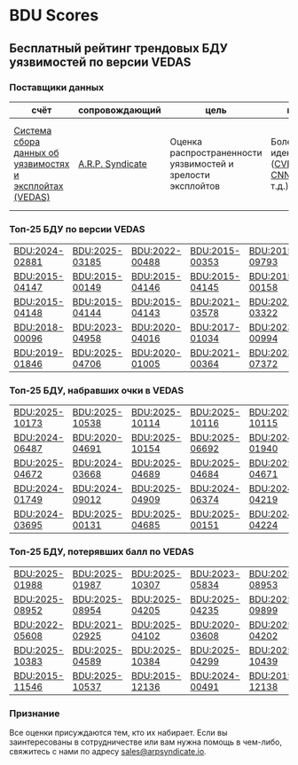 
# BDU Scores
## Бесплатный рейтинг трендовых БДУ уязвимостей по версии VEDAS

### Поставщики данных
| счёт | cопровождающий | цель | покрытие | определение | частота |
| ----- | ---------- | ------- | -------- | ----------- | --------- |
| [Система сбора данных об уязвимостях и эксплойтах (VEDAS)](https://vedas.arpsyndicate.io) | [A.R.P. Syndicate](https://www.arpsyndicate.io) | Оценка распространенности уязвимостей и зрелости эксплойтов | Более 150 идентификаторов ([CVE](https://github.com/ARPSyndicate/cve-scores), [EUVD](https://github.com/ARPSyndicate/euvd-scores), [CNNVD](https://github.com/ARPSyndicate/cnnvd-scores), [BDU](https://github.com/ARPSyndicate/bdu-scores) и т.д.) | Аналитические данные с открытым исходным кодом (OSINT), полученные от [Exploit Observer](https://www.exploit.observer) | 12-16 часов |



<h3>Топ-25 БДУ по версии VEDAS</h3>

<table>
  <tr>
    <td><a href='https://vedas.arpsyndicate.io/?vuln=BDU:2024-02881'>BDU:2024-02881</a></td>
    <td><a href='https://vedas.arpsyndicate.io/?vuln=BDU:2025-03185'>BDU:2025-03185</a></td>
    <td><a href='https://vedas.arpsyndicate.io/?vuln=BDU:2022-00488'>BDU:2022-00488</a></td>
    <td><a href='https://vedas.arpsyndicate.io/?vuln=BDU:2015-00353'>BDU:2015-00353</a></td>
    <td><a href='https://vedas.arpsyndicate.io/?vuln=BDU:2015-09793'>BDU:2015-09793</a></td>
  </tr>
  <tr>
    <td><a href='https://vedas.arpsyndicate.io/?vuln=BDU:2015-04147'>BDU:2015-04147</a></td>
    <td><a href='https://vedas.arpsyndicate.io/?vuln=BDU:2015-00149'>BDU:2015-00149</a></td>
    <td><a href='https://vedas.arpsyndicate.io/?vuln=BDU:2015-04146'>BDU:2015-04146</a></td>
    <td><a href='https://vedas.arpsyndicate.io/?vuln=BDU:2015-04145'>BDU:2015-04145</a></td>
    <td><a href='https://vedas.arpsyndicate.io/?vuln=BDU:2015-00158'>BDU:2015-00158</a></td>
  </tr>
  <tr>
    <td><a href='https://vedas.arpsyndicate.io/?vuln=BDU:2015-04148'>BDU:2015-04148</a></td>
    <td><a href='https://vedas.arpsyndicate.io/?vuln=BDU:2015-04144'>BDU:2015-04144</a></td>
    <td><a href='https://vedas.arpsyndicate.io/?vuln=BDU:2015-04143'>BDU:2015-04143</a></td>
    <td><a href='https://vedas.arpsyndicate.io/?vuln=BDU:2021-03578'>BDU:2021-03578</a></td>
    <td><a href='https://vedas.arpsyndicate.io/?vuln=BDU:2021-03322'>BDU:2021-03322</a></td>
  </tr>
  <tr>
    <td><a href='https://vedas.arpsyndicate.io/?vuln=BDU:2018-00096'>BDU:2018-00096</a></td>
    <td><a href='https://vedas.arpsyndicate.io/?vuln=BDU:2023-04958'>BDU:2023-04958</a></td>
    <td><a href='https://vedas.arpsyndicate.io/?vuln=BDU:2020-04016'>BDU:2020-04016</a></td>
    <td><a href='https://vedas.arpsyndicate.io/?vuln=BDU:2017-01034'>BDU:2017-01034</a></td>
    <td><a href='https://vedas.arpsyndicate.io/?vuln=BDU:2023-00994'>BDU:2023-00994</a></td>
  </tr>
  <tr>
    <td><a href='https://vedas.arpsyndicate.io/?vuln=BDU:2019-01846'>BDU:2019-01846</a></td>
    <td><a href='https://vedas.arpsyndicate.io/?vuln=BDU:2025-04706'>BDU:2025-04706</a></td>
    <td><a href='https://vedas.arpsyndicate.io/?vuln=BDU:2020-01005'>BDU:2020-01005</a></td>
    <td><a href='https://vedas.arpsyndicate.io/?vuln=BDU:2021-00364'>BDU:2021-00364</a></td>
    <td><a href='https://vedas.arpsyndicate.io/?vuln=BDU:2023-07372'>BDU:2023-07372</a></td>
  </tr>
</table>


<h3>Топ-25 БДУ, набравших очки в VEDAS</h3>

<table>
  <tr>
    <td><a href='https://vedas.arpsyndicate.io/?vuln=BDU:2025-10173'>BDU:2025-10173</a></td>
    <td><a href='https://vedas.arpsyndicate.io/?vuln=BDU:2025-10538'>BDU:2025-10538</a></td>
    <td><a href='https://vedas.arpsyndicate.io/?vuln=BDU:2025-10114'>BDU:2025-10114</a></td>
    <td><a href='https://vedas.arpsyndicate.io/?vuln=BDU:2025-10116'>BDU:2025-10116</a></td>
    <td><a href='https://vedas.arpsyndicate.io/?vuln=BDU:2025-10115'>BDU:2025-10115</a></td>
  </tr>
  <tr>
    <td><a href='https://vedas.arpsyndicate.io/?vuln=BDU:2024-06487'>BDU:2024-06487</a></td>
    <td><a href='https://vedas.arpsyndicate.io/?vuln=BDU:2020-04691'>BDU:2020-04691</a></td>
    <td><a href='https://vedas.arpsyndicate.io/?vuln=BDU:2025-10154'>BDU:2025-10154</a></td>
    <td><a href='https://vedas.arpsyndicate.io/?vuln=BDU:2025-06692'>BDU:2025-06692</a></td>
    <td><a href='https://vedas.arpsyndicate.io/?vuln=BDU:2024-01940'>BDU:2024-01940</a></td>
  </tr>
  <tr>
    <td><a href='https://vedas.arpsyndicate.io/?vuln=BDU:2025-04672'>BDU:2025-04672</a></td>
    <td><a href='https://vedas.arpsyndicate.io/?vuln=BDU:2024-03668'>BDU:2024-03668</a></td>
    <td><a href='https://vedas.arpsyndicate.io/?vuln=BDU:2025-04689'>BDU:2025-04689</a></td>
    <td><a href='https://vedas.arpsyndicate.io/?vuln=BDU:2025-04684'>BDU:2025-04684</a></td>
    <td><a href='https://vedas.arpsyndicate.io/?vuln=BDU:2025-04671'>BDU:2025-04671</a></td>
  </tr>
  <tr>
    <td><a href='https://vedas.arpsyndicate.io/?vuln=BDU:2024-01749'>BDU:2024-01749</a></td>
    <td><a href='https://vedas.arpsyndicate.io/?vuln=BDU:2024-09012'>BDU:2024-09012</a></td>
    <td><a href='https://vedas.arpsyndicate.io/?vuln=BDU:2025-04909'>BDU:2025-04909</a></td>
    <td><a href='https://vedas.arpsyndicate.io/?vuln=BDU:2024-06374'>BDU:2024-06374</a></td>
    <td><a href='https://vedas.arpsyndicate.io/?vuln=BDU:2024-04219'>BDU:2024-04219</a></td>
  </tr>
  <tr>
    <td><a href='https://vedas.arpsyndicate.io/?vuln=BDU:2024-03695'>BDU:2024-03695</a></td>
    <td><a href='https://vedas.arpsyndicate.io/?vuln=BDU:2025-00131'>BDU:2025-00131</a></td>
    <td><a href='https://vedas.arpsyndicate.io/?vuln=BDU:2025-04685'>BDU:2025-04685</a></td>
    <td><a href='https://vedas.arpsyndicate.io/?vuln=BDU:2025-00151'>BDU:2025-00151</a></td>
    <td><a href='https://vedas.arpsyndicate.io/?vuln=BDU:2024-04224'>BDU:2024-04224</a></td>
  </tr>
</table>


<h3>Топ-25 БДУ, потерявших балл по VEDAS</h3>

<table>
  <tr>
    <td><a href='https://vedas.arpsyndicate.io/?vuln=BDU:2025-01988'>BDU:2025-01988</a></td>
    <td><a href='https://vedas.arpsyndicate.io/?vuln=BDU:2025-01987'>BDU:2025-01987</a></td>
    <td><a href='https://vedas.arpsyndicate.io/?vuln=BDU:2025-10307'>BDU:2025-10307</a></td>
    <td><a href='https://vedas.arpsyndicate.io/?vuln=BDU:2023-05834'>BDU:2023-05834</a></td>
    <td><a href='https://vedas.arpsyndicate.io/?vuln=BDU:2025-08953'>BDU:2025-08953</a></td>
  </tr>
  <tr>
    <td><a href='https://vedas.arpsyndicate.io/?vuln=BDU:2025-08952'>BDU:2025-08952</a></td>
    <td><a href='https://vedas.arpsyndicate.io/?vuln=BDU:2025-08954'>BDU:2025-08954</a></td>
    <td><a href='https://vedas.arpsyndicate.io/?vuln=BDU:2025-04205'>BDU:2025-04205</a></td>
    <td><a href='https://vedas.arpsyndicate.io/?vuln=BDU:2025-04235'>BDU:2025-04235</a></td>
    <td><a href='https://vedas.arpsyndicate.io/?vuln=BDU:2025-09899'>BDU:2025-09899</a></td>
  </tr>
  <tr>
    <td><a href='https://vedas.arpsyndicate.io/?vuln=BDU:2022-05608'>BDU:2022-05608</a></td>
    <td><a href='https://vedas.arpsyndicate.io/?vuln=BDU:2021-02925'>BDU:2021-02925</a></td>
    <td><a href='https://vedas.arpsyndicate.io/?vuln=BDU:2025-04102'>BDU:2025-04102</a></td>
    <td><a href='https://vedas.arpsyndicate.io/?vuln=BDU:2020-03608'>BDU:2020-03608</a></td>
    <td><a href='https://vedas.arpsyndicate.io/?vuln=BDU:2025-04202'>BDU:2025-04202</a></td>
  </tr>
  <tr>
    <td><a href='https://vedas.arpsyndicate.io/?vuln=BDU:2025-10383'>BDU:2025-10383</a></td>
    <td><a href='https://vedas.arpsyndicate.io/?vuln=BDU:2025-04589'>BDU:2025-04589</a></td>
    <td><a href='https://vedas.arpsyndicate.io/?vuln=BDU:2025-10384'>BDU:2025-10384</a></td>
    <td><a href='https://vedas.arpsyndicate.io/?vuln=BDU:2025-04299'>BDU:2025-04299</a></td>
    <td><a href='https://vedas.arpsyndicate.io/?vuln=BDU:2025-10439'>BDU:2025-10439</a></td>
  </tr>
  <tr>
    <td><a href='https://vedas.arpsyndicate.io/?vuln=BDU:2015-11546'>BDU:2015-11546</a></td>
    <td><a href='https://vedas.arpsyndicate.io/?vuln=BDU:2025-10537'>BDU:2025-10537</a></td>
    <td><a href='https://vedas.arpsyndicate.io/?vuln=BDU:2015-12136'>BDU:2015-12136</a></td>
    <td><a href='https://vedas.arpsyndicate.io/?vuln=BDU:2024-00491'>BDU:2024-00491</a></td>
    <td><a href='https://vedas.arpsyndicate.io/?vuln=BDU:2015-12138'>BDU:2015-12138</a></td>
  </tr>
</table>


### Признание
Все оценки присуждаются тем, кто их набирает.
Если вы заинтересованы в сотрудничестве или вам нужна помощь в чем-либо, свяжитесь с нами по адресу [sales@arpsyndicate.io](mailto:sales@arpsyndicate.io).

